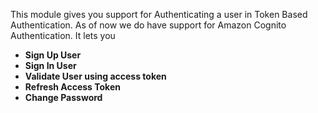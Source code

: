 This module gives you support for Authenticating a user in Token Based Authentication. As of now we do have support for Amazon Cognito Authentication. It lets you

<ul>
  <li><b>Sign Up User</b></li>
  <li><b>Sign In User</b></li>
  <li><b>Validate User using access token</b></li>
  <li><b>Refresh Access Token</b></li>
  <li><b>Change Password</b></li>
</ul>
